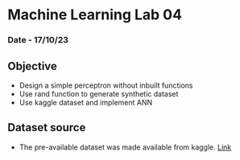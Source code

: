 # Machine Learning Lab 04

### Date - 17/10/23

## Objective

- Design a simple perceptron without inbuilt functions
- Use rand function to generate synthetic dataset
- Use kaggle dataset and implement ANN

## Dataset source

- The pre-available dataset was made available from kaggle. [Link](https://www.kaggle.com/datasets/shivan118/churn-modeling-dataset)
